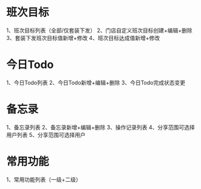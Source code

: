# 班次目标
1、班次目标列表（全部/仅套装下发）
2、门店自定义班次目标创建+编辑+删除
3、套装下发班次目标值新增+修改
4、班次目标达成值新增+修改

# 今日Todo
1、今日Todo列表
2、今日Todo新增+编辑+删除
3、今日Todo完成状态变更

# 备忘录
1、备忘录列表
2、备忘录新增+编辑+删除
3、操作记录列表
4、分享范围可选择用户列表
5、分享范围可选择用户

# 常用功能
1、常用功能列表（一级+二级）

#